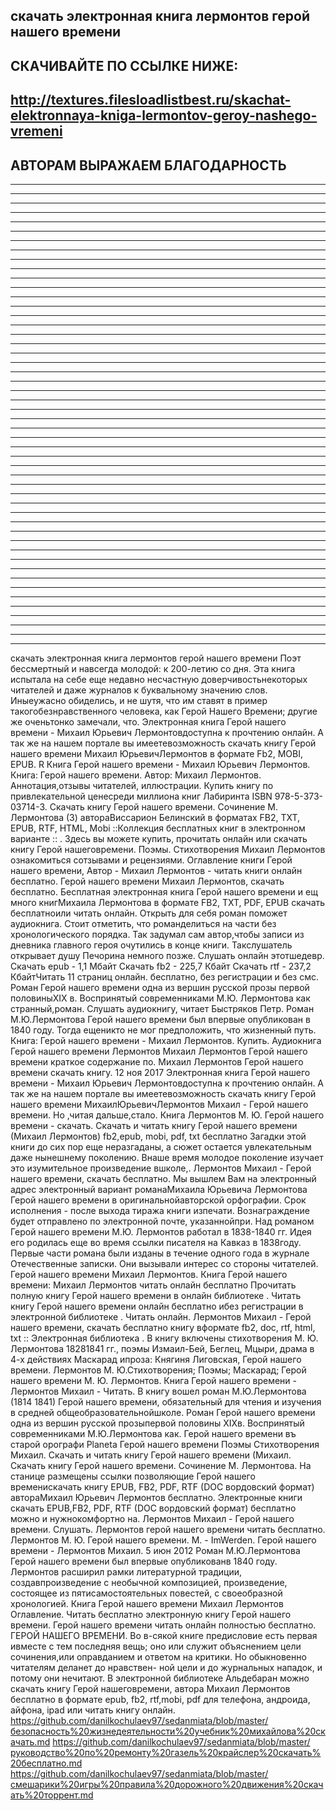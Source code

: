 скачать электронная книга лермонтов герой нашего времени
--------------------------------------------------
СКАЧИВАЙТЕ ПО ССЫЛКЕ НИЖЕ:
--------------------------------------------------
http://textures.filesloadlistbest.ru/skachat-elektronnaya-kniga-lermontov-geroy-nashego-vremeni
--------------------------------------------------
АВТОРАМ ВЫРАЖАЕМ БЛАГОДАРНОСТЬ
--------------------------------------------------
--------------------------------------------------
--------------------------------------------------
--------------------------------------------------
--------------------------------------------------
--------------------------------------------------
--------------------------------------------------
--------------------------------------------------
--------------------------------------------------
--------------------------------------------------
--------------------------------------------------
--------------------------------------------------
--------------------------------------------------
--------------------------------------------------
--------------------------------------------------
--------------------------------------------------
--------------------------------------------------
--------------------------------------------------
--------------------------------------------------
--------------------------------------------------
--------------------------------------------------
--------------------------------------------------
--------------------------------------------------
--------------------------------------------------
--------------------------------------------------
--------------------------------------------------
--------------------------------------------------
--------------------------------------------------
--------------------------------------------------
--------------------------------------------------
--------------------------------------------------
--------------------------------------------------
--------------------------------------------------
--------------------------------------------------
--------------------------------------------------
--------------------------------------------------
--------------------------------------------------
--------------------------------------------------
--------------------------------------------------
--------------------------------------------------
--------------------------------------------------
--------------------------------------------------
--------------------------------------------------
--------------------------------------------------
--------------------------------------------------
--------------------------------------------------
--------------------------------------------------
--------------------------------------------------
--------------------------------------------------
--------------------------------------------------
--------------------------------------------------
скачать электронная книга лермонтов герой нашего времени Поэт бессмертный и навсегда молодой: к 200-летию со дня. Эта книга испытала на себе еще недавно несчастную доверчивостьнекоторых читателей и даже журналов к буквальному значению слов. Иныеужасно обиделись, и не шутя, что им ставят в пример такогобезнравственного человека, как Герой Нашего Времени; другие же оченьтонко замечали, что. Электронная книга Герой нашего времени - Михаил Юрьевич Лермонтовдоступна к прочтению онлайн. А так же на нашем портале вы имеетевозможность скачать книгу Герой нашего времени Михаил ЮрьевичЛермонтов в формате Fb2, MOBI, EPUB. R Книга Герой нашего времени - Михаил Юрьевич Лермонтов. Книга: Герой нашего времени. Автор: Михаил Лермонтов. Аннотация,отзывы читателей, иллюстрации. Купить книгу по привлекательной ценесреди миллиона книг Лабиринта  ISBN 978-5-373-03714-3. Скачать книгу Герой нашего времени. Сочинение М. Лермонтова (3) автораВиссарион Белинский в форматах FB2, TXT, EPUB, RTF, HTML, Mobi ::Коллекция бесплатных книг в электронном варианте :: . Здесь вы можете купить, прочитать онлайн или скачать книгу Герой нашеговремени. Поэмы. Стихотворения Михаил Лермонтов ознакомиться сотзывами и рецензиями. Оглавление книги Герой нашего времени, Автор - Михаил Лермонтов  - читать книги онлайн бесплатно. Герой нашего времени  Михаил Лермонтов, скачать бесплатно. Бесплатная электронная книга Герой нашего времени и ещ много книгМихаила Лермонтова в формате FB2, TXT, PDF, EPUB скачать бесплатноили читать онлайн. Открыть для себя роман поможет аудиокнига. Стоит отметить, что романделиться на части без хронологического порядка. Так задумал сам автор,чтобы записи из дневника главного героя очутились в конце книги. Такслушатель открывает душу Печорина немного позже. Слушать онлайн этотшедевр. Cкачать epub - 1,1 Мбайт Cкачать fb2 - 225,7 Кбайт Cкачать rtf - 237,2 КбайтЧитать 11 страниц онлайн. бесплатно, без регистрации и без смс. Роман Герой нашего времени  одна из вершин русской прозы первой половиныXIX в. Воспринятый современниками М.Ю. Лермонтова как странный,роман. Слушать аудиокнигу, читает Быстряков Петр. Роман М.Ю.Лермонтова Герой нашего времени был впервые опубликован в 1840 году. Тогда ещеникто не мог предположить, что жизненный путь. Книга: Герой нашего времени - Михаил Лермонтов. Купить. Аудиокнига Герой нашего времени Лермонтов Михаил
Лермонтов Герой нашего времени краткое содержание по. Михаил Лермонтов Герой нашего времени  скачать книгу. 12 ноя 2017  Электронная книга Герой нашего времени - Михаил Юрьевич Лермонтовдоступна к прочтению онлайн. А так же на нашем портале вы имеетевозможность скачать книгу Герой нашего времени МихаилЮрьевичЛермонтов Михаил - Герой нашего времени. Но ,читая дальше,стало. Книга Лермонтов М. Ю. Герой нашего времени - скачать. Скачать и читать книгу Герой нашего времени  (Михаил Лермонтов) fb2,epub, mobi, pdf, txt бесплатно  Загадки этой книги до сих пор еще неразгаданы, а сюжет остается увлекательным даже нынешнему поколению. Внаше время молодое поколение изучает это изумительное произведение вшколе,. Лермонтов Михаил - Герой нашего времени, скачать бесплатно. Мы вышлем Вам на электронный адрес электронный вариант романаМихаила Юрьевича Лермонтова Герой нашего времени в оригинальнойавторской орфографии. Срок исполнения - после выхода тиража книги изпечати. Вознаграждение будет отправлено по электронной почте, указаннойпри. Над романом Герой нашего времени М.Ю. Лермонтов работал в 1838-1840 гг. Идея его родилась еще во время ссылки писателя на Кавказ в 1838году. Первые части романа были изданы в течение одного года в журнале Отечественные записки. Они вызывали интерес со стороны читателей. Герой нашего времени  Михаил Лермонтов. Книга Герой нашего времени: Михаил Лермонтов читать онлайн бесплатно Прочитать полную книгу Герой нашего времени в онлайн библиотеке .  Читать книгу Герой нашего времени онлайн бесплатно ибез регистрации в электронной библиотеке . Читать онлайн. Лермонтов Михаил - Герой нашего времени, скачать бесплатно книгу вформате fb2, doc, rtf, html, txt :: Электронная библиотека . В книгу включены стихотворения М. Ю. Лермонтова 18281841 гг., поэмы Измаил-Бей, Беглец, Мцыри, драма в 4-х действиях Маскарад ипроза: Княгиня Лиговская, Герой нашего времени. Лермонтов М. Ю.Стихотворения; Поэмы; Маскарад; Герой нашего времени  М. Ю. Лермонтов. Книга Герой нашего времени - Лермонтов Михаил - Читать. В книгу вошел роман М.Ю.Лермонтова (1814 1841) Герой нашего времени, обязательный для чтения и изучения в средней общеобразовательнойшколе. Роман Герой нашего времени одна из вершин русской прозыпервой половины XIXв. Воспринятый современниками М.Ю.Лермонтова как. Герой нашего времени въ старой орографи  Planeta
Герой нашего времени Поэмы Стихотворения Михаил. Скачать и читать книгу Герой нашего времени  (Михаил. Скачать книгу Герой нашего времени. Сочинение М. Лермонтова. На станице размещены ссылки позволяющие Герой нашего временискачать книгу EPUB, FB2, PDF, RTF (DOC  вордовский формат) автораМихаил Юрьевич Лермонтов бесплатно. Электронные книги скачать EPUB,FB2, PDF, RTF (DOC  вордовский формат) бесплатно можно и нужнокомфортно на. Лермонтов Михаил - Герой нашего времени. Слушать. Лермонтов герой нашего времени читать бесплатно. Лермонтов М. Ю. Герой нашего времени. М. - ImWerden. Герой нашего времени - Лермонтов Михаил. 5 июн 2012  Роман М.Ю.Лермонтова Герой нашего времени был впервые опубликованв 1840 году. Лермонтов расширил рамки литературной традиции, создавпроизведение с необычной композицией, произведение, состоящее из пятисамостоятельных повестей, с своеобразной хронологией. Книга Герой нашего времени  Михаил Лермонтов  Оглавление. Читать бесплатно электронную книгу Герой нашего времени. Герой нашего времени читать онлайн полностью бесплатно. ГЕРОЙ НАШЕГО ВРЕМЕНИ. Во в-сякой книге предисловие есть первая ивместе с тем последняя вещь; оно или служит объяснением цели сочинения,или оправданием и ответом на критики. Но обыкновенно читателям деланет до нравствен- ной цели и до журнальных нападок, и потому они нечитают. В электронной библиотеке Альдебаран можно скачать книгу Герой нашеговремени, автора Михаил Лермонтов бесплатно в формате epub, fb2, rtf,mobi, pdf для телефона, андроида, айфона, ipad или читать книгу онлайн.
https://github.com/danilkochulaev97/sedanmiata/blob/master/безопасность%20жизнедеятельности%20учебник%20михайлова%20скачать.md
https://github.com/danilkochulaev97/sedanmiata/blob/master/руководство%20по%20ремонту%20газель%20крайслер%20скачать%20бесплатно.md
https://github.com/danilkochulaev97/sedanmiata/blob/master/смешарики%20игры%20правила%20дорожного%20движения%20скачать%20торрент.md
